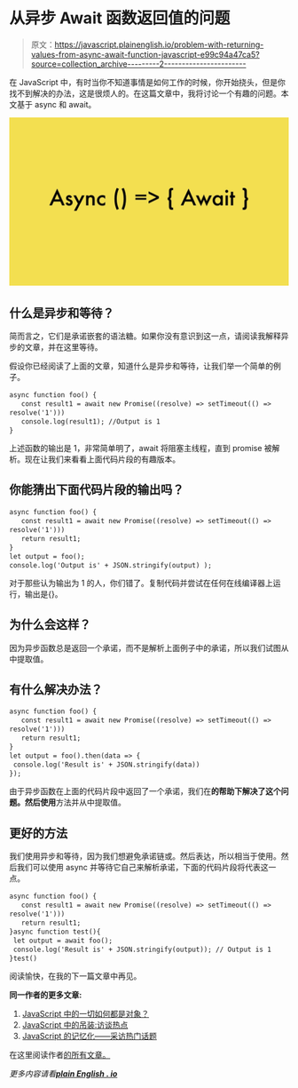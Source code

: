 # 从异步 Await 函数返回值的问题

> 原文：<https://javascript.plainenglish.io/problem-with-returning-values-from-async-await-function-javascript-e99c94a47ca5?source=collection_archive---------2----------------------->

在 JavaScript 中，有时当你不知道事情是如何工作的时候，你开始挠头，但是你找不到解决的办法，这是很烦人的。在这篇文章中，我将讨论一个有趣的问题。本文基于 async 和 await。

![](img/f78ab69daee01295e70caf52076f46b7.png)

## 什么是异步和等待？

简而言之，它们是承诺嵌套的语法糖。如果你没有意识到这一点，请阅读我解释异步的文章，并在这里等待。

假设你已经阅读了上面的文章，知道什么是异步和等待，让我们举一个简单的例子。

```
async function foo() {
   const result1 = await new Promise((resolve) => setTimeout(() =>   resolve('1')))
   console.log(result1); //Output is 1
}
```

上述函数的输出是 1，非常简单明了，await 将阻塞主线程，直到 promise 被解析。现在让我们来看看上面代码片段的有趣版本。

## **你能猜出下面代码片段的输出吗？**

```
async function foo() {
   const result1 = await new Promise((resolve) => setTimeout(() => resolve('1')))
   return result1;
}
let output = foo();
console.log('Output is' + JSON.stringify(output) );
```

对于那些认为输出为 1 的人，你们错了。复制代码并尝试在任何在线编译器上运行，输出是{}。

## **为什么会这样？**

因为异步函数总是返回一个承诺，而不是解析上面例子中的承诺，所以我们试图从中提取值。

## **有什么解决办法？**

```
async function foo() {
   const result1 = await new Promise((resolve) => setTimeout(() =>    resolve('1')))
   return result1;
}
let output = foo().then(data => {
 console.log('Result is' + JSON.stringify(data)) 
});
```

由于异步函数在上面的代码片段中返回了一个承诺，我们在**的帮助下解决了这个问题。然后使用**方法并从中提取值。

## **更好的方法**

我们使用异步和等待，因为我们想避免承诺链或。然后表达，所以相当于使用。然后我们可以使用 async 并等待它自己来解析承诺，下面的代码片段将代表这一点。

```
async function foo() {
   const result1 = await new Promise((resolve) => setTimeout(() => resolve('1')))
   return result1;
}async function test(){
 let output = await foo();
 console.log('Result is' + JSON.stringify(output)); // Output is 1 
}test()
```

阅读愉快，在我的下一篇文章中再见。

**同一作者的更多文章:**

1.  [JavaScript 中的一切如何都是对象？](https://mevasanth.medium.com/how-everything-is-object-in-javascript-a4164d7e6a2d)
2.  [JavaScript 中的吊装:访谈热点](https://mevasanth.medium.com/hoisting-in-javascript-hot-topic-for-interview-43b463a6a77?source=follow_footer---------0----------------------------)
3.  [JavaScript 的记忆化——采访热门话题](https://mevasanth.medium.com/memoization-in-javascript-hot-topic-for-interview-815475544ab0)

在这里阅读作者[的所有文章。](https://mevasanth.medium.com/)

*更多内容请看*[***plain English . io***](http://plainenglish.io)